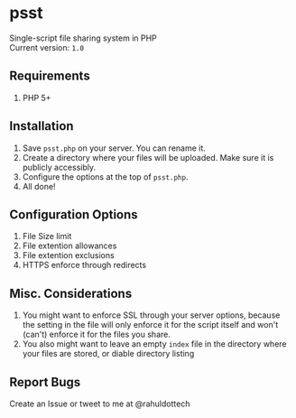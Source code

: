 # psst
Single-script file sharing system in PHP  
Current version: `1.0`  
## Requirements
1. PHP 5+

## Installation
1. Save `psst.php` on your server. You can rename it.  
2. Create a directory where your files will be uploaded. Make sure it is publicly accessibly.  
3. Configure the options at the top of `psst.php`.  
4. All done!  

## Configuration Options
1. File Size limit  
2. File extention allowances  
3. File extention exclusions  
4. HTTPS enforce through redirects  

## Misc. Considerations
1. You might want to enforce SSL through your server options, because the setting in the file will only enforce it for the script itself and won't (can't) enforce it for the files you share.  
2. You also might want to leave an empty `index` file in the directory where your files are stored, or diable directory listing

## Report Bugs
Create an Issue or tweet to me at @rahuldottech


